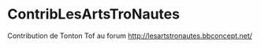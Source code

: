 # ContribLesArtsTroNautes
Contribution de Tonton Tof au forum http://lesartstronautes.bbconcept.net/

